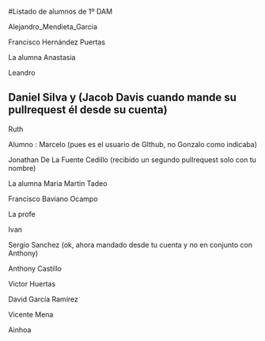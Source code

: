 #Listado de alumnos de 1º DAM

Alejandro_Mendieta_Garcia

Francisco Hernández Puertas

La alumna Anastasia

Leandro

## Daniel Silva y (Jacob Davis cuando mande su pullrequest él desde su cuenta)

Ruth

Alumno : Marcelo (pues es el usuario de GIthub, no Gonzalo como indicaba) 

Jonathan De La Fuente Cedillo (recibido un segundo pullrequest solo con tu nombre)

La alumna Maria Martin Tadeo

Francisco Baviano Ocampo

La profe 

Ivan 

Sergio Sanchez (ok, ahora mandado desde tu cuenta y no en conjunto con Anthony)

Anthony Castillo

Victor Huertas

David García Ramírez

Vicente Mena

Ainhoa

